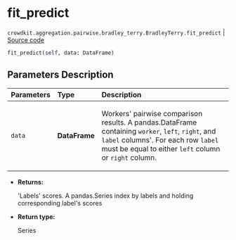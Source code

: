 # fit_predict
`crowdkit.aggregation.pairwise.bradley_terry.BradleyTerry.fit_predict` | [Source code](https://github.com/Toloka/crowd-kit/blob/v1.0.0/crowdkit/aggregation/pairwise/bradley_terry.py#L110)

```python
fit_predict(self, data: DataFrame)
```

## Parameters Description

| Parameters | Type | Description |
| :----------| :----| :-----------|
`data`|**DataFrame**|<p>Workers&#x27; pairwise comparison results. A pandas.DataFrame containing `worker`, `left`, `right`, and `label` columns&#x27;. For each row `label` must be equal to either `left` column or `right` column.</p>

* **Returns:**

  'Labels' scores.
A pandas.Series index by labels and holding corresponding label's scores

* **Return type:**

  Series
